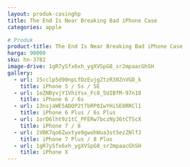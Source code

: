 ```yaml
---
layout: produk-casinghp
title: The End Is Near Breaking Bad iPhone Case
categories: apple

# Produk
product-title: The End Is Near Breaking Bad iPhone Case
harga: 90000
sku: hn-3782
image-drive: 1gR7ySfx6xh_ygXVSpG8_sr2mpaacGhSH
gallery:
  - url: 1Scclp5d90npLfDzEujgZtzR30ZnVGD_k
    title: iPhone 5 / 5s / SE
  - url: 1oZNByvjY1VhiYsx_Fc8_5UIBfM-97n18
    title: iPhone 6 / 6s
  - url: 13nsjaWE5ADQP2t7bRP0IwYHiSE8RRCl1
    title: iPhone 6 Plus / 6s Plus
  - url: 1orD6lht9z1tC_PFERw7bczNy36tCTScX
    title: iPhone 7 / 8
  - url: 1VBK7qo6Zwxtye9gwohWua3st5ezZNlfJ
    title: iPhone 7 Plus / 8 Plus
  - url: 1gR7ySfx6xh_ygXVSpG8_sr2mpaacGhSH
    title: iPhone X
---
```

